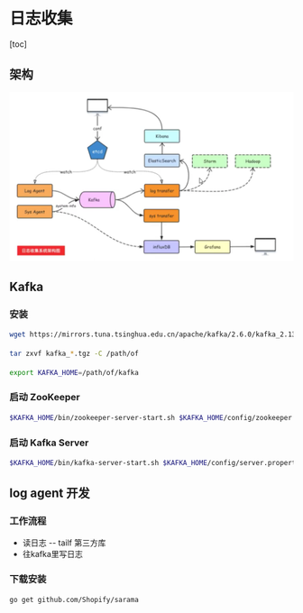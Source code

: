 # 日志收集

[toc]

## 架构

![image-20201018154527868](assets/README/image-20201018154527868.png)

## Kafka

### 安装

```bash
wget https://mirrors.tuna.tsinghua.edu.cn/apache/kafka/2.6.0/kafka_2.13-2.6.0.tgz

tar zxvf kafka_*.tgz -C /path/of

export KAFKA_HOME=/path/of/kafka
```

### 启动 ZooKeeper

```bash
$KAFKA_HOME/bin/zookeeper-server-start.sh $KAFKA_HOME/config/zookeeper.properties
```

### 启动 Kafka Server

```bash
$KAFKA_HOME/bin/kafka-server-start.sh $KAFKA_HOME/config/server.properties
```
## log agent 开发

### 工作流程

+ 读日志 -- tailf 第三方库
+ 往kafka里写日志

### 下载安装

```bash
go get github.com/Shopify/sarama
```
